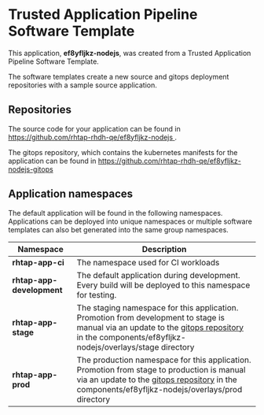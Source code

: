 # Trusted Application Pipeline Software Template

This application, **ef8yfljkz-nodejs**, was created from a Trusted Application Pipeline Software Template.

The software templates create a new source and gitops deployment repositories with a sample source application. 

## Repositories

The source code for your application can be found in [https://github.com/rhtap-rhdh-qe/ef8yfljkz-nodejs ](https://github.com/rhtap-rhdh-qe/ef8yfljkz-nodejs ).
 
The gitops repository, which contains the kubernetes manifests for the application can be found in 
[https://github.com/rhtap-rhdh-qe/ef8yfljkz-nodejs-gitops ](https://github.com/rhtap-rhdh-qe/ef8yfljkz-nodejs-gitops ) 

## Application namespaces 

The default application will be found in the following namespaces. Applications can be deployed into unique namespaces or multiple software templates can also bet generated into the same group namespaces.  

|  Namespace   |  Description   |  
| -------- | -------- |
| **rhtap-app-ci** | The namespace used for CI workloads |
| **rhtap-app-development** | The default application during development. Every build will be deployed to this namespace for testing. |
| **rhtap-app-stage** | The staging namespace for this application. Promotion from development to stage is manual via an update to the [gitops repository](https://github.com/rhtap-rhdh-qe/ef8yfljkz-nodejs-gitops ) in the components/ef8yfljkz-nodejs/overlays/stage directory |
| **rhtap-app-prod** | The production namespace for this application. Promotion from stage to production is manual via an update to the [gitops repository](https://github.com/rhtap-rhdh-qe/ef8yfljkz-nodejs-gitops ) in the components/ef8yfljkz-nodejs/overlays/prod directory |